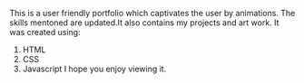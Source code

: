 This is a user friendly portfolio which captivates the user by animations.
The skills mentoned are updated.It also contains my projects and art work.
It was created using:
1. HTML
2. CSS
3. Javascript
I hope you enjoy viewing it.

